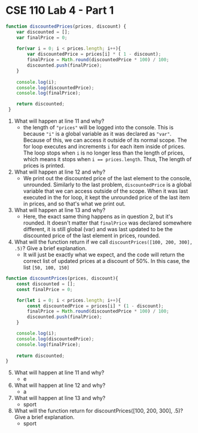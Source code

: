 # CSE 110 Lab 4 - Part 1

```js
function discountedPrices(prices, discount) {
    var discounted = [];
    var finalPrice = 0;
    
    for(var i = 0; i < prices.length; i++){
        var discountedPrice = prices[i] * ( 1 - discount);
        finalPrice = Math.round(discountedPrice * 100) / 100;
        discounted.push(finalPrice);
    }
    
    console.log(i);
    console.log(discountedPrice);
    console.log(finalPrice);

    return discounted;
 }
 ```

1. What will happen at line 11 and why?
    - the length of `"prices"` will be logged into the console. This is because `"i"` is a global variable as it was declared as `"var"`. Because of this, we can access it outside of its normal scope. The for loop executes and increments `i` for each item inside of prices. The loop stops when `i` is no longer less than the length of prices, which means it stops when `i == prices.length`. Thus, The length of prices is printed.
2. What will happen at line 12 and why? 
   - We print out the discounted price of the last element to the console, unrounded. Similarly to the last problem, `discountedPrice` is a global variable that we can access outside of the scope. When it was last executed in the for loop, it kept the unrounded price of the last item in prices, and so that's what we print out.
3. What will happen at line 13 and why?
   - Here, the exact same thing happens as in question 2, but it's rounded. It doesn't matter that `finalPrice` was declared somewhere different, it is still global (var) and was last updated to be the discounted price of the last element in prices, rounded.
4. What will the function return if we call `discountPrices([100, 200, 300], .5)`? Give a brief explanation.
   - It will just be exactly what we expect, and the code will return the correct list of updated prices at a discount of 50%. In this case, the list `[50, 100, 150]`

```js
function discountPrices(prices, discount){
    const discounted = [];
    const finalPrice = 0;

    for(let i = 0; i < prices.length; i++){
        const discountedPrice = prices[i] * (1 - discount);
        finalPrice = Math.round(discountedPrice * 100) / 100;
        discounted.push(finalPrice);
    }

    console.log(i);
    console.log(discountedPrice);
    console.log(finalPrice);
    
    return discounted;
}
```
5. What will happen at line 11 and why?
    - e
6. What will happen at line 12 and why?
    - a
7. What will happen at line 13 and why?
    - sport
8. What will the function return for discountPrices([100, 200, 300], .5)? Give a brief explanation.
    - sport